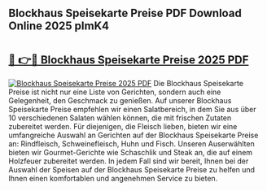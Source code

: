 ## Blockhaus Speisekarte Preise PDF Download Online 2025 pImK4

# <h2><a href="http://gc6s9eo.nevu.top/?p=Blockhaus+Speisekarte+Preise">🔗 👉🔴 Blockhaus Speisekarte Preise 2025 PDF</a></h2>

[![Blockhaus Speisekarte Preise 2025 PDF](https://i.imgur.com/dBaPXMq.png)](http://gc6s9eo.nevu.top/?p=Blockhaus+Speisekarte+Preise)
Die Blockhaus Speisekarte Preise ist nicht nur eine Liste von Gerichten, sondern auch eine Gelegenheit, den Geschmack zu genießen. Auf unserer Blockhaus Speisekarte Preise empfehlen wir einen Salatbereich, in dem Sie aus über 10 verschiedenen Salaten wählen können, die mit frischen Zutaten zubereitet werden. Für diejenigen, die Fleisch lieben, bieten wir eine umfangreiche Auswahl an Gerichten auf der Blockhaus Speisekarte Preise an: Rindfleisch, Schweinefleisch, Huhn und Fisch. Unseren Auserwählten bieten wir Gourmet-Gerichte wie Schaschlik und Steak an, die auf einem Holzfeuer zubereitet werden. In jedem Fall sind wir bereit, Ihnen bei der Auswahl der Speisen auf der Blockhaus Speisekarte Preise zu helfen und Ihnen einen komfortablen und angenehmen Service zu bieten.

